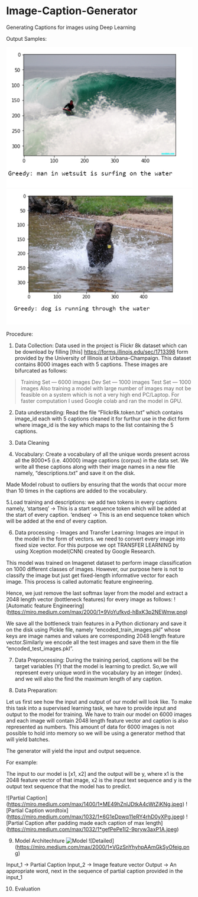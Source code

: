 # Image-Caption-Generator
Generating Captions for images using Deep Learning

Output Samples:

![alt text](https://github.com/PriyaJ28/Image-Caption-Generator/blob/master/Untitled2.jpg?raw=true)
![alt text](https://github.com/PriyaJ28/Image-Caption-Generator/blob/master/Untitled3.jpg?raw=true)

Procedure:
1. Data Collection:
Data used in the project is Flickr 8k dataset which can be download by filling [this] https://forms.illinois.edu/sec/1713398 form provided by the University of Illinois at Urbana-Champaign.
This dataset contains 8000 images each with 5 captions.
These images are bifurcated as follows:
>Training Set — 6000 images
>Dev Set — 1000 images
>Test Set — 1000 images
Also training a model with large number of images may not be feasible on a system which is not a very high end PC/Laptop. For faster computation I used Google colab and ran the model in GPU.

2. Data understanding:
Read the file “Flickr8k.token.txt” which contains image_id each with 5 captions cleaned it for furthur use in the dict form where image_id is the key which maps to the list containing the 5 captions.

3. Data Cleaning

4. Vocabulary: 
Create a vocabulary of all the unique words present across all the 8000*5 (i.e. 40000) image captions (corpus) in the data set.
We write all these captions along with their image names in a new file namely, “descriptions.txt” and save it on the disk.

Made Model robust to outliers by ensuring that the words that occur more than 10 times in the captions are added to the vocabulary.

5.Load training and descriptions:
we add two tokens in every captions namely,
‘startseq’ -> This is a start sequence token which will be added at the start of every caption.
‘endseq’ -> This is an end sequence token which will be added at the end of every caption.

6. Data processing  - Images and Transfer Learning:
Images are imput in the model in the form of vectors. we need to convert every image into fixed size vector. For this purpose we opt TRANSFER LEARNING by using Xception model(CNN) created by Google Research.

This model was trained on Imagenet dataset to perform image classification on 1000 different classes of images. However, our purpose here is not to classify the image but just get fixed-length informative vector for each image. This process is called automatic feature engineering.

Hence, we just remove the last softmax layer from the model and extract a 2048 length vector (bottleneck features) for every image as follows:
![Automatic feature Engineering] (https://miro.medium.com/max/2000/1*9VoYufkvd-hBxK3p2NEWmw.png)

We save all the bottleneck train features in a Python dictionary and save it on the disk using Pickle file, namely “encoded_train_images.pkl” whose keys are image names and values are corresponding 2048 length feature vector.Similarly we encode all the test images and save them in the file “encoded_test_images.pkl”.

7. Data Preprocessing:
During the training period, captions will be the target variables (Y) that the model is learning to predict. So,we will represent every unique word in the vocabulary by an integer (index). and we will also the find the maximum length of any caption.

8. Data Preparation:

Let us first see how the input and output of our model will look like. To make this task into a supervised learning task, we have to provide input and output to the model for training. We have to train our model on 6000 images and each image will contain 2048 length feature vector and caption is also represented as numbers. This amount of data for 6000 images is not possible to hold into memory so we will be using a generator method that will yield batches.

The generator will yield the input and output sequence.

For example:

The input to our model is [x1, x2] and the output will be y, where x1 is the 2048 feature vector of that image, x2 is the input text sequence and y is the output text sequence that the model has to predict.

![Partial Caption] (https://miro.medium.com/max/1400/1*ME49hZnlJDtkA4cWtZjKNg.jpeg)
![Partial Caption wordtoix] (https://miro.medium.com/max/1032/1*6G1eDpwq11eRY4rhD0yXPg.jpeg)
![Partial Caption after padding made each caption of max length] (https://miro.medium.com/max/1032/1*gefPePe1I2-9pryw3axP1A.jpeg)

9. Model Architechture
![Model](https://miro.medium.com/max/2000/1*rfYN2EELhLvp2Van3Jo-Yw.jpeg)
![Detailed] (https://miro.medium.com/max/2000/1*VGzSnYhyhpAAmGkSyOfeig.png)

Input_1 -> Partial Caption
Input_2 -> Image feature vector
Output -> An appropriate word, next in the sequence of partial caption provided in the input_1

10. Evaluation

